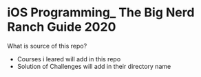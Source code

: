 # iOS Programming_ The Big Nerd Ranch Guide 2020
What is source of this repo? 
 - Courses i leared will add in this repo
 - Solution of Challenges will add in their directory name
